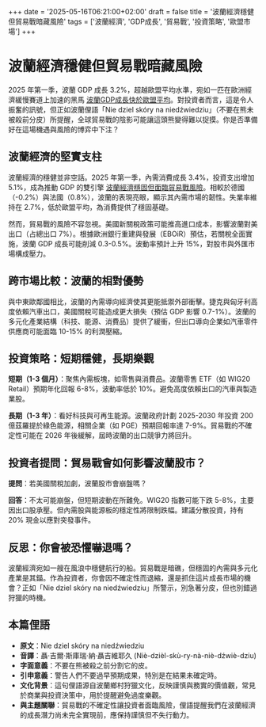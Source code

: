 +++
date = '2025-05-16T06:21:00+02:00'
draft = false
title = '波蘭經濟穩健但貿易戰暗藏風險'
tags = ['波蘭經濟', 'GDP成長', '貿易戰', '投資策略', '歐盟市場']
+++

# 波蘭經濟穩健但貿易戰暗藏風險

2025 年第一季，波蘭 GDP 成長 3.2%，超越歐盟平均水準，宛如一匹在歐洲經濟緩慢賽道上加速的黑馬 [波蘭GDP成長快於歐盟平均](https://www.bankier.pl/wiadomosc/Domanski-PKB-Polski-rosnie-szybciej-niz-srednia-UE-8942136.html)。對投資者而言，這是令人振奮的訊號，但正如波蘭俚語「Nie dziel skóry na niedźwiedziu」（不要在熊未被殺前分皮）所提醒，全球貿易戰的陰影可能讓這頭熊變得難以捉摸。你是否準備好在這場機遇與風險的博弈中下注？

## 波蘭經濟的堅實支柱

波蘭經濟的穩健並非空話。2025 年第一季，內需消費成長 3.4%，投資支出增加 5.1%，成為推動 GDP 的雙引擎 [波蘭經濟穩固但面臨貿易戰風險](https://businessinsider.com.pl/gospodarka/fundamenty-polskiej-gospodarki-pozostaja-bardzo-solidne-ryzykiem-wojna-celna/d9d2gbn)。相較於德國（-0.2%）與法國（0.8%），波蘭的表現亮眼，顯示其內需市場的韌性。失業率維持在 2.7%，低於歐盟平均，為消費提供了穩固基礎。

然而，貿易戰的風險不容忽視。美國新關稅政策可能推高進口成本，影響波蘭對美出口（占總出口 7%）。根據歐洲銀行重建與發展（EBOiR）預估，若關稅全面實施，波蘭 GDP 成長可能削減 0.3-0.5%。波動率預計上升 15%，對股市與外匯市場構成壓力。

## 跨市場比較：波蘭的相對優勢

與中東歐鄰國相比，波蘭的內需導向經濟使其更能抵禦外部衝擊。捷克與匈牙利高度依賴汽車出口，美國關稅可能造成更大損失（預估 GDP 影響 0.7-1%）。波蘭的多元化產業結構（科技、能源、消費品）提供了緩衝，但出口導向企業如汽車零件供應商可能面臨 10-15% 的利潤壓縮。

## 投資策略：短期穩健，長期樂觀

**短期（1-3 個月）**：聚焦內需板塊，如零售與消費品。波蘭零售 ETF（如 WIG20 Retail）預期年化回報 6-8%，波動率低於 10%。避免高度依賴出口的汽車與製造業股。

**長期（1-3 年）**：看好科技與可再生能源。波蘭政府計劃 2025-2030 年投資 200 億茲羅提於綠色能源，相關企業（如 PGE）預期回報率達 7-9%。貿易戰的不確定性可能在 2026 年後緩解，屆時波蘭的出口競爭力將回升。

## 投資者提問：貿易戰會如何影響波蘭股市？

**提問**：若美國關稅加劇，波蘭股市會崩盤嗎？

**回答**：不太可能崩盤，但短期波動在所難免。WIG20 指數可能下跌 5-8%，主要因出口股承壓。但內需股與能源板的穩定性將限制跌幅。建議分散投資，持有 20% 現金以應對突發事件。

## 反思：你會被恐懼嚇退嗎？

波蘭經濟宛如一艘在風浪中穩健航行的船。貿易戰是暗礁，但穩固的內需與多元化產業是其錨。作為投資者，你會因不確定性而退縮，還是抓住這片成長市場的機會？正如「Nie dziel skóry na niedźwiedziu」所警示，別急著分皮，但也別錯過狩獵的時機。

## 本篇俚語

- **原文**：Nie dziel skóry na niedźwiedziu
- **音譯**：聶·吉爾·斯庫瑞·納·聶吉維耶久 (Niè-dzièl-skù-ry-nà-niè-dźwiè-dziu)
- **字面意義**：不要在熊被殺之前分割它的皮。
- **引申意義**：警告人們不要過早預期成果，特別是在結果未確定時。
- **文化背景**：這句俚語源自波蘭鄉村狩獵文化，反映謹慎與務實的價值觀，常見於商業與投資決策中，用於提醒避免過度樂觀。
- **與主題關聯**：貿易戰的不確定性讓投資者面臨風險，俚語提醒我們在波蘭經濟的成長潛力尚未完全實現前，應保持謹慎但不失行動力。